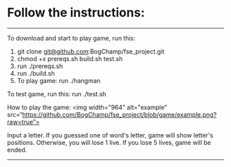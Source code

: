 # Follow the instructions:

----
To download and start to play game, run this:
1) git clone git@github.com:BogChamp/fse_project.git
2) chmod +x prereqs.sh build.sh test.sh
3) run ./prereqs.sh
4) run ./build.sh
5) To play game: run ./hangman

To test game, run this:
run ./test.sh

How to play the game:
<img width="964" alt="example" src=“https://github.com/BogChamp/fse_project/blob/game/example.png?raw=true”>


Input a letter. If you guessed one of word's letter, game will show letter's positions. 
Otherwise, you will lose 1 live. If you lose 5 lives, game will be ended.

----
